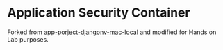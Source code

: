 # Application Security Container

Forked from [app-porject-djangonv-mac-local](https://gitlab.com/howiehowerton/app-protect-djangonv-mac-local) and modified for Hands on Lab purposes.
